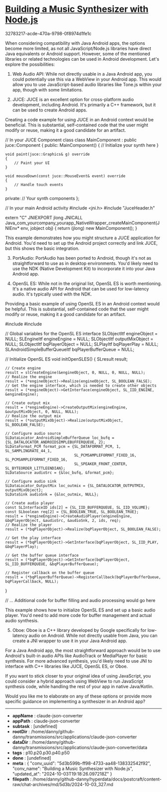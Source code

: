 # [Building a Music Synthesizer with Node.js](https://claude.ai/chat/5d3b599b-ff98-4733-aa48-138332542f92)

32783217-acde-470a-9798-0f8974d1fe1c

 When considering compatibility with Java Android apps, the options become more limited, as not all JavaScript/Node.js libraries have direct Java equivalents or Android support. However, some of the mentioned libraries or related technologies can be used in Android development. Let's explore the possibilities:

1. Web Audio API:
While not directly usable in a Java Android app, you could potentially use this via a WebView in your Android app. This would allow you to use JavaScript-based audio libraries like Tone.js within your app, though with some limitations.

2. JUCE:
JUCE is an excellent option for cross-platform audio development, including Android. It's primarily a C++ framework, but it can be used to create Android apps.

<antThinking>Creating a code example for using JUCE in an Android context would be beneficial. This is substantial, self-contained code that the user might modify or reuse, making it a good candidate for an artifact.</antThinking>

<antArtifact identifier="juce-android-example" type="application/vnd.ant.code" language="cpp" title="JUCE Android Integration Example">
// In your JUCE Component class
class MainComponent : public juce::Component
{
public:
    MainComponent()
    {
        // Initialize your synth here
    }

    void paint(juce::Graphics& g) override
    {
        // Paint your UI
    }

    void mouseDown(const juce::MouseEvent& event) override
    {
        // Handle touch events
    }

private:
    // Your synth components
};

// In your main Android activity
#include <jni.h>
#include "JuceHeader.h"

extern "C" JNIEXPORT jlong JNICALL
Java_com_yourcompany_yourapp_NativeWrapper_createMainComponent(JNIEnv* env, jobject obj)
{
    return (jlong) new MainComponent();
}
</antArtifact>

This example demonstrates how you might structure a JUCE application for Android. You'd need to set up the Android project correctly and link JUCE, but this shows the basic integration.

3. PortAudio:
PortAudio has been ported to Android, though it's not as straightforward to use as in desktop environments. You'd likely need to use the NDK (Native Development Kit) to incorporate it into your Java Android app.

4. OpenSL ES:
While not in the original list, OpenSL ES is worth mentioning. It's a native audio API for Android that can be used for low-latency audio. It's typically used with the NDK.

<antThinking>Providing a basic example of using OpenSL ES in an Android context would be helpful. This is substantial, self-contained code that the user might modify or reuse, making it a good candidate for an artifact.</antThinking>

<antArtifact identifier="opensl-es-android-example" type="application/vnd.ant.code" language="cpp" title="OpenSL ES Android Example">
#include <SLES/OpenSLES.h>
#include <SLES/OpenSLES_Android.h>

// Global variables for the OpenSL ES interface
SLObjectItf engineObject = NULL;
SLEngineItf engineEngine = NULL;
SLObjectItf outputMixObject = NULL;
SLObjectItf bqPlayerObject = NULL;
SLPlayItf bqPlayerPlay = NULL;
SLAndroidSimpleBufferQueueItf bqPlayerBufferQueue = NULL;

// Initialize OpenSL ES
void initOpenSLES() {
    SLresult result;

    // Create engine
    result = slCreateEngine(&engineObject, 0, NULL, 0, NULL, NULL);
    // Realize the engine
    result = (*engineObject)->Realize(engineObject, SL_BOOLEAN_FALSE);
    // Get the engine interface, which is needed to create other objects
    result = (*engineObject)->GetInterface(engineObject, SL_IID_ENGINE, &engineEngine);

    // Create output mix
    result = (*engineEngine)->CreateOutputMix(engineEngine, &outputMixObject, 0, NULL, NULL);
    // Realize the output mix
    result = (*outputMixObject)->Realize(outputMixObject, SL_BOOLEAN_FALSE);

    // Configure audio source
    SLDataLocator_AndroidSimpleBufferQueue loc_bufq = {SL_DATALOCATOR_ANDROIDSIMPLEBUFFERQUEUE, 2};
    SLDataFormat_PCM format_pcm = {SL_DATAFORMAT_PCM, 1, SL_SAMPLINGRATE_44_1,
                                   SL_PCMSAMPLEFORMAT_FIXED_16, SL_PCMSAMPLEFORMAT_FIXED_16,
                                   SL_SPEAKER_FRONT_CENTER, SL_BYTEORDER_LITTLEENDIAN};
    SLDataSource audioSrc = {&loc_bufq, &format_pcm};

    // Configure audio sink
    SLDataLocator_OutputMix loc_outmix = {SL_DATALOCATOR_OUTPUTMIX, outputMixObject};
    SLDataSink audioSnk = {&loc_outmix, NULL};

    // Create audio player
    const SLInterfaceID ids[2] = {SL_IID_BUFFERQUEUE, SL_IID_VOLUME};
    const SLboolean req[2] = {SL_BOOLEAN_TRUE, SL_BOOLEAN_TRUE};
    result = (*engineEngine)->CreateAudioPlayer(engineEngine, &bqPlayerObject, &audioSrc, &audioSnk, 2, ids, req);
    // Realize the player
    result = (*bqPlayerObject)->Realize(bqPlayerObject, SL_BOOLEAN_FALSE);

    // Get the play interface
    result = (*bqPlayerObject)->GetInterface(bqPlayerObject, SL_IID_PLAY, &bqPlayerPlay);

    // Get the buffer queue interface
    result = (*bqPlayerObject)->GetInterface(bqPlayerObject, SL_IID_BUFFERQUEUE, &bqPlayerBufferQueue);

    // Register callback on the buffer queue
    result = (*bqPlayerBufferQueue)->RegisterCallback(bqPlayerBufferQueue, bqPlayerCallback, NULL);
}

// ... Additional code for buffer filling and audio processing would go here
</antArtifact>

This example shows how to initialize OpenSL ES and set up a basic audio player. You'd need to add more code for buffer management and actual audio synthesis.

5. Oboe:
Oboe is a C++ library developed by Google specifically for low-latency audio on Android. While not directly usable from Java, you can create a JNI wrapper to use it in your Java Android app.

For a Java Android app, the most straightforward approach would be to use Android's built-in audio APIs like AudioTrack or MediaPlayer for basic synthesis. For more advanced synthesis, you'd likely need to use JNI to interface with C++ libraries like JUCE, OpenSL ES, or Oboe.

If you want to stick closer to your original idea of using JavaScript, you could consider a hybrid approach using WebView to run JavaScript synthesis code, while handling the rest of your app in native Java/Kotlin.

Would you like me to elaborate on any of these options or provide more specific guidance on implementing a synthesizer in an Android app?

---

* **appName** : claude-json-converter
* **appPath** : claude-json-converter
* **subtask** : [undefined]
* **rootDir** : /home/danny/github-danny/transmissions/src/applications/claude-json-converter
* **dataDir** : /home/danny/github-danny/transmissions/src/applications/claude-json-converter/data
* **tags** : p10.p20.p30.p40.p50
* **done** : [undefined]
* **meta** : {
  "conv_uuid": "5d3b599b-ff98-4733-aa48-138332542f92",
  "conv_name": "Building a Music Synthesizer with Node.js",
  "updated_at": "2024-10-03T19:18:26.097218Z"
}
* **filepath** : /home/danny/github-danny/hyperdata/docs/postcraft/content-raw/chat-archives/md/5d3b/2024-10-03_327.md
